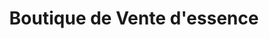 ---
title: "Boutique de Vente d'essence"
url: /bofossou/boutique-de-vente-dessence/
shop: kiosque
---